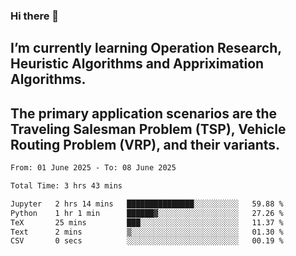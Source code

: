 ### Hi there 👋
## I’m currently learning Operation Research, Heuristic Algorithms and Appriximation Algorithms.
## The primary application scenarios are the Traveling Salesman Problem (TSP), Vehicle Routing Problem (VRP), and their variants.
<!--START_SECTION:waka-->

```txt
From: 01 June 2025 - To: 08 June 2025

Total Time: 3 hrs 43 mins

Jupyter   2 hrs 14 mins   ███████████████░░░░░░░░░░   59.88 %
Python    1 hr 1 min      ██████▓░░░░░░░░░░░░░░░░░░   27.26 %
TeX       25 mins         ███░░░░░░░░░░░░░░░░░░░░░░   11.37 %
Text      2 mins          ▒░░░░░░░░░░░░░░░░░░░░░░░░   01.30 %
CSV       0 secs          ░░░░░░░░░░░░░░░░░░░░░░░░░   00.19 %
```

<!--END_SECTION:waka-->
<!--
**Bookervsky/Bookervsky** is a ✨ _special_ ✨ repository because its `README.md` (this file) appears on your GitHub profile.

Here are some ideas to get you started:

- 🔭 I’m currently working on ...
- 🌱 I’m currently learning ...
- 👯 I’m looking to collaborate on ...
- 🤔 I’m looking for help with ...
- 💬 Ask me about ...
- 📫 How to reach me: ...
- 😄 Pronouns: ...
- ⚡ Fun fact: ...
-->
